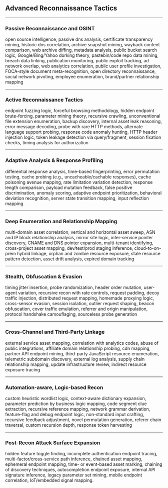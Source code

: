 ## Advanced Reconnaissance Tactics

***

### Passive Reconnaissance and OSINT

open source intelligence, passive dns analysis, certificate transparency mining, historic dns correlation, archive snapshot mining, wayback content comparison, web archive diffing, metadata analysis, public bucket search logic, Google/Bing/Yahoo dorking theory, pastebin/code repo data mining, breach data linking, publication monitoring, public exploit tracking, ad network overlap, web analytics correlation, public user profile investigation, FOCA-style document meta-recognition, open directory reconnaissance, social network pivoting, employee enumeration, brand/partner relationship mapping

***

### Active Reconnaissance Tactics

endpoint fuzzing logic, forceful browsing methodology, hidden endpoint brute-forcing, parameter mining theory, recursive crawling, unconventional file extension enumeration, backup discovery, internal asset leak reasoning, error message decoding, probe with rare HTTP methods, alternate language support probing, response code anomaly hunting, HTTP header injection logic, token leakage detection via query/fragment, session fixation checks, timing analysis for authorization

***

### Adaptive Analysis & Response Profiling

differential response analysis, time-based fingerprinting, error permutation testing, cache probing (e.g., uncacheable/cachable responses), cache poisoning avenue mapping, rate limitation variation detection, response length comparison, payload mutation feedback, false positive discrimination, anomaly scoring, adaptive endpoint prioritization, behavioral deviation recognition, server state transition mapping, input reflection mapping

***

### Deep Enumeration and Relationship Mapping

multi-domain asset correlation, vertical and horizontal asset sweep, ASN and IP block relationship analysis, mirror site logic, inter-service pointer discovery, CNAME and DNS pointer expansion, multi-tenant identifying, cross-project asset mapping, dev/test/prod staging inference, cloud-to-on-prem hybrid linkage, orphan and zombie resource exposure, stale resource pattern detection, asset drift analysis, expired domain tracking

***

### Stealth, Obfuscation & Evasion

timing jitter insertion, probe randomization, header order mutation, user-agent variation, recursive recon with rate controls, request padding, decoy traffic injection, distributed request mapping, homemade proxying logic, cross-sensor evasion, session isolation, outlier request shaping, beacon obfuscation, cover traffic emulation, referrer and origin manipulation, protocol handshake camouflaging, sourceless probe generation

***

### Cross-Channel and Third-Party Linkage

external service asset mapping, correlation with analytics codes, abuse of public integrations, affiliate domain relationship probing, cdn mapping, partner API endpoint mining, third-party JavaScript resource enumeration, telemetric subdomain discovery, external log analysis, supply chain relationship mapping, update infrastructure review, indirect resource exposure tracing

***

### Automation-aware, Logic-based Recon

custom heuristic wordlist logic, context-aware dictionary expansion, parameter prediction by business logic mapping, code segment clue extraction, recursive reference mapping, network grammar derivation, feature-flag and debug endpoint logic, non-standard input crafting, recursive feedback adjustment, novel permutation generation, referer chain traversal, custom recursion depth, response token harvesting

***

### Post-Recon Attack Surface Expansion

hidden feature toggle finding, incomplete authentication endpoint tracing, multi-factor/cross-service path inference, chained asset mapping, ephemeral endpoint mapping, time- or event-based asset marking, chaining of discovery techniques, autocompletion endpoint exposure, internal API signature inference, legacy parameter set mining, mobile endpoint correlation, IoT/embedded signal mapping.
